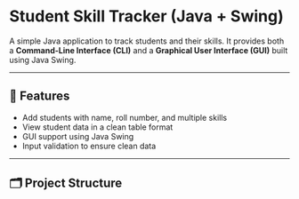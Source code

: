 # Student Skill Tracker (Java + Swing)

A simple Java application to track students and their skills. It provides both a **Command-Line Interface (CLI)** and a **Graphical User Interface (GUI)** built using Java Swing.

---

## 🔧 Features

- Add students with name, roll number, and multiple skills
- View student data in a clean table format
- GUI support using Java Swing
- Input validation to ensure clean data

---

## 🗂️ Project Structure

